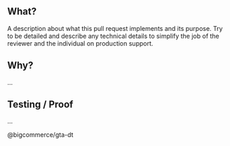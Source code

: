 ## What?
A description about what this pull request implements and its purpose. Try to be detailed and describe any technical details to simplify the job of the reviewer and the individual on production support.

## Why?
...

## Testing / Proof
...

@bigcommerce/gta-dt
